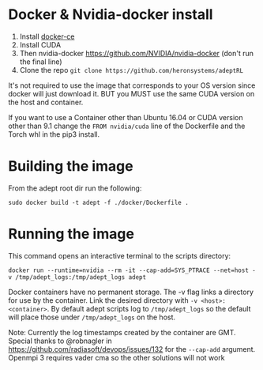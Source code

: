 # Docker & Nvidia-docker install
1. Install [docker-ce](https://docs.docker.com/install/linux/docker-ce/ubuntu/)
2. Install CUDA
3. Then nvidia-docker https://github.com/NVIDIA/nvidia-docker (don't run the final line)
4. Clone the repo `git clone https://github.com/heronsystems/adeptRL`

It's not required to use the image that corresponds to your OS version since docker will just download it. BUT you MUST use the same CUDA version on the host and container.

If you want to use a Container other than Ubuntu 16.04 or CUDA version other than 9.1 change the `FROM nvidia/cuda` line of the Dockerfile and the Torch whl in the pip3 install.

# Building the image
From the adept root dir run the following:

`sudo docker build -t adept -f ./docker/Dockerfile .`

# Running the image
This command opens an interactive terminal to the scripts directory:

`docker run --runtime=nvidia --rm -it --cap-add=SYS_PTRACE --net=host -v /tmp/adept_logs:/tmp/adept_logs adept`

Docker containers have no permanent storage. The -v flag links a directory for use by the container. Link the desired directory with `-v <host>:<container>`. By default adept scripts log to `/tmp/adept_logs` so the default will place those under `/tmp/adept_logs` on the host.

Note: Currently the log timestamps created by the container are GMT. Special thanks to @robnagler in https://github.com/radiasoft/devops/issues/132 for the `--cap-add` argument. Openmpi 3 requires vader cma so the other solutions will not work

